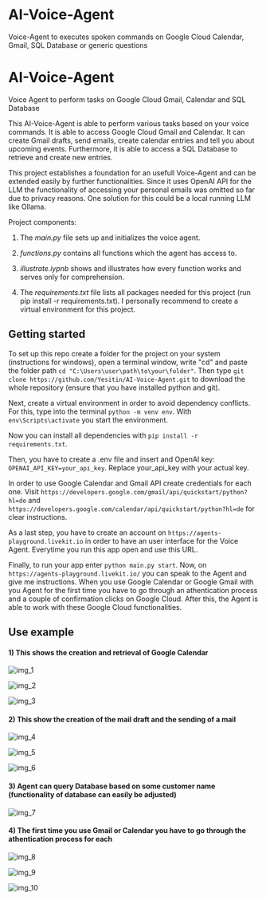 # AI-Voice-Agent
Voice-Agent to executes spoken commands on Google Cloud Calendar, Gmail, SQL Database or generic questions

# AI-Voice-Agent
Voice Agent to perform tasks on Google Cloud Gmail, Calendar and SQL Database

This AI-Voice-Agent is able to perform various tasks based on your voice commands. It is able to access Google Cloud Gmail and Calendar. It can create Gmail drafts, send emails, create calendar entries and tell you about upcoming events. Furthermore, it is able to access a SQL Database to retrieve and create new entries.

This project establishes a foundation for an usefull Voice-Agent and can be extended easily by further functionalities. Since it uses OpenAI API for the LLM the functionality of accessing your personal emails was omitted so far due to privacy reasons. One solution for this could be a local running LLM like Ollama. 

Project components:

1. The _main.py_ file sets up and initializes the voice agent.

2. _functions.py_ contains all functions which the agent has access to.

3. _illustrate.iypnb_ shows and illustrates how every function works and serves only for comprehension. 

4. The _requirements.txt_ file lists all packages needed for this project (run pip install -r requirements.txt). I personally recommend to create a virtual environment for this project.

## Getting started

To set up this repo create a folder for the project on your system (instructions for windows), open a terminal window, write "cd" and paste the folder path `cd "C:\Users\user\path\to\your\folder"`. Then type `git clone https://github.com/Yesitin/AI-Voice-Agent.git` to download the whole repository (ensure that you have installed python and git). 

Next, create a virtual environment in order to avoid dependency conflicts. For this, type into the terminal `python -m venv env`. With `env\Scripts\activate` you start the environment.

Now you can install all dependencies with `pip install -r requirements.txt`. 

Then, you have to create a .env file and insert and OpenAI key: `OPENAI_API_KEY=your_api_key`. Replace your_api_key with your actual key.

In order to use Google Calendar and Gmail API create credentials for each one. Visit `https://developers.google.com/gmail/api/quickstart/python?hl=de` and `https://developers.google.com/calendar/api/quickstart/python?hl=de` for clear instructions.

As a last step, you have to create an account on `https://agents-playground.livekit.io` in order to have an user interface for the Voice Agent. Everytime you run this app open and use this URL.

Finally, to run your app enter `python main.py start`. Now, on `https://agents-playground.livekit.io/` you can speak to the Agent and give me instructions. When you use Google Calendar or Google Gmail with you Agent for the first time you have to go through an athentication process and a couple of confirmation clicks on Google Cloud. After this, the Agent is able to work with these Google Cloud functionalities. 

## Use example


#### 1) This shows the creation and retrieval of Google Calendar

![img_1](assets/Screenshot04.png)

![img_2](assets/Screenshot05.png)

![img_3](assets/Screenshot06.png)



#### 2) This show the creation of the mail draft and the sending of a mail

![img_4](assets/Screenshot08.png)

![img_5](assets/Screenshot09.png)

![img_6](assets/Screenshot10.png)



#### 3) Agent can query Database based on some customer name (functionality of database can easily be adjusted)

![img_7](assets/Screenshot11.png)



#### 4) The first time you use Gmail or Calendar you have to go through the athentication process for each

![img_8](assets/Screenshot01.png)

![img_9](assets/Screenshot02.png)

![img_10](assets/Screenshot03.png)
